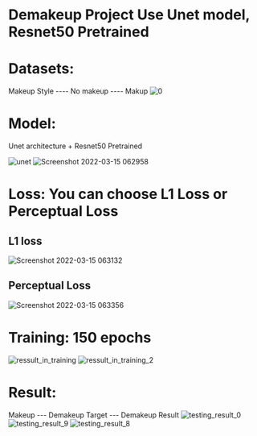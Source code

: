 # Demakeup Project Use Unet model, Resnet50 Pretrained

# Datasets: 
Makeup Style ---- No makeup ---- Makup
![0](https://user-images.githubusercontent.com/80930272/158276541-c1f6b408-f056-4094-a604-d6d24e9e81da.png)

# Model:
Unet architecture + Resnet50 Pretrained

![unet](https://user-images.githubusercontent.com/80930272/158277412-dae469af-fc08-4a55-9a13-b86d31b128ed.png)
![Screenshot 2022-03-15 062958](https://user-images.githubusercontent.com/80930272/158277432-8e6f1989-73b4-4e4b-b9f6-f0ea3ef34f00.png)

# Loss: You can choose L1 Loss or Perceptual Loss 

## L1 loss
![Screenshot 2022-03-15 063132](https://user-images.githubusercontent.com/80930272/158277584-1bb0e178-52d0-4bb8-ab7f-ce792c68c3f7.png)

## Perceptual Loss 
![Screenshot 2022-03-15 063356](https://user-images.githubusercontent.com/80930272/158277832-6504ead5-2900-4605-a459-0fac9202bd7c.png)

# Training: 150 epochs
![ressult_in_training](https://user-images.githubusercontent.com/80930272/158277969-66184b92-e437-4285-b920-eadf49e47319.png)
![ressult_in_training_2](https://user-images.githubusercontent.com/80930272/158277972-313dfb5f-fbb5-49ff-9ddc-8d40f04bb426.png)

# Result:
Makeup --- Demakeup Target --- Demakeup Result
![testing_result_0](https://user-images.githubusercontent.com/80930272/158278006-181a2847-6341-4fc3-b0e0-a72a3e528fa5.png)
![testing_result_9](https://user-images.githubusercontent.com/80930272/158278094-11db5b4c-867c-474e-a5f6-9c43a97fe8bc.png)
![testing_result_8](https://user-images.githubusercontent.com/80930272/158278269-cc5d3ebe-92a8-4603-aed4-80cde15f59e9.png)

